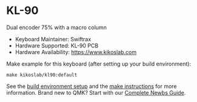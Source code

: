 # KL-90

Dual encoder 75% with a macro column

* Keyboard Maintainer: Swiftrax
* Hardware Supported: KL-90 PCB
* Hardware Availability: https://www.kikoslab.com

Make example for this keyboard (after setting up your build environment):

    make kikoslab/kl90:default

See the [build environment setup](https://docs.qmk.fm/#/getting_started_build_tools) and the [make instructions](https://docs.qmk.fm/#/getting_started_make_guide) for more information. Brand new to QMK? Start with our [Complete Newbs Guide](https://docs.qmk.fm/#/newbs).
